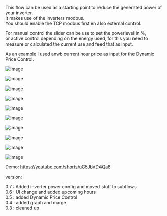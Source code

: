 This flow can be used as a starting point to reduce the generated power of your inverter. \
It makes use of the inverters modbus. \
You should enable the TCP modbus first en also external control.

For manual control the slider can be use to set the powerlevel in %, \
or active control depending on the energy used, 
for this you need to measure or calculated the current use and feed that as input.

As an example I used anwb current hour price as input for the Dynamic Price Control.

![image](https://github.com/hansvanlin/SMA-Tripower-5.0---Active-Power-Control/assets/108009649/ddc45c4e-2d7d-4061-b047-982a578b0470)

![image](https://github.com/hansvanlin/SMA-Tripower-5.0---Active-Power-Control/assets/108009649/89b4c1f8-5a57-4df6-b824-d70acfd88006)


![image](https://github.com/hansvanlin/SMA-Tripower-5.0---Active-Power-Control/assets/108009649/b64f95fc-caaa-470e-a2b1-3910e1c87ba2)

![image](https://github.com/hansvanlin/SMA-Tripower-5.0---Active-Power-Control/assets/108009649/a4f35cdb-97e6-4886-a3d7-e22ccd114f68)


![image](https://github.com/hansvanlin/SMA-Tripower-5.0---Active-Power-Control/assets/108009649/c1ab6c9e-19f8-4b4c-9cce-7eba64224901)

![image](https://github.com/hansvanlin/SMA-Tripower-5.0---Active-Power-Control/assets/108009649/8a372839-bb50-45f0-aec4-413979507672)

![image](https://github.com/hansvanlin/SMA-Tripower-5.0---Active-Power-Control/assets/108009649/fcb6ea51-51ea-46e1-958d-57159f95a91b)

![image](https://github.com/hansvanlin/SMA-Tripower-5.0---Active-Power-Control/assets/108009649/3d65d528-62fa-4543-8fda-0686908ec337)

![image](https://github.com/hansvanlin/SMA-Tripower-5.0---Active-Power-Control/assets/108009649/4338902e-4a1e-412a-a1e0-e01d632cc6e8)

![image](https://github.com/hansvanlin/SMA-Tripower-5.0---Active-Power-Control/assets/108009649/9b491acc-ac40-4954-a5c4-6dec282a0050)








Demo: https://youtube.com/shorts/uC5JbVD4Qa8 





version: 

0.7 : Added inverter power config and moved stuff to subflows \
0.6 : UI change and added upcoming hours \
0.5 : added Dynamic Price Control \
0.4 : added graph and marge \
0.3 : cleaned up 

  

